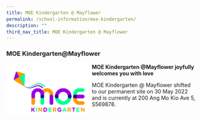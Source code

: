 ```yaml
---
title: MOE Kindergarten @ Mayflower
permalink: /school-information/moe-kindergarten/
description: ""
third_nav_title: MOE Kindergarten @ Mayflower
---
```

### **MOE Kindergarten@Mayflower**

<p><a href="https://www.moe.gov.sg/preschool/moe-kindergarten/experience">
<img style="width:45%" src="/images/MOE%20Kindergarten.jpg" align=left>
</a></p>

**MOE Kindergarten @Mayflower joyfully welcomes you with love**

MOE Kindergarten @ Mayflower shifted to our permanent site on 30 May 2022 and is currently at 200 Ang Mo Kio Ave 5, S569878.